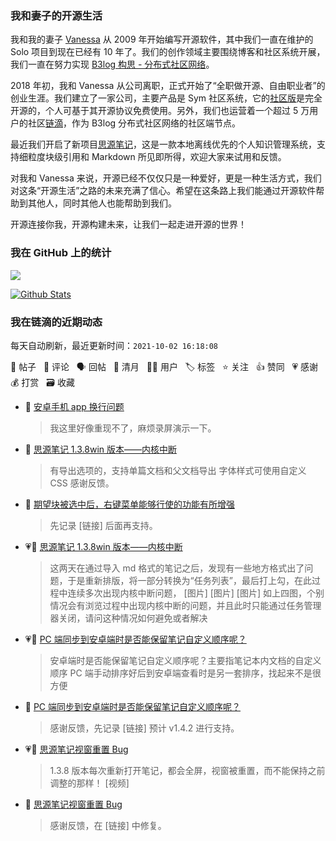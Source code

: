 ### 我和妻子的开源生活

我和我的妻子 [Vanessa](https://github.com/Vanessa219) 从 2009 年开始编写开源软件，其中我们一直在维护的 Solo 项目到现在已经有 10 年了。我们的创作领域主要围绕博客和社区系统开展，我们一直在努力实现 [B3log 构思 - 分布式社区网络](https://ld246.com/article/1546941897596)。

2018 年初，我和 Vanessa 从公司离职，正式开始了“全职做开源、自由职业者”的创业生涯。我们建立了一家公司，主要产品是 Sym 社区系统，它的[社区版](https://github.com/88250/symphony)是完全开源的，个人可基于其开源协议免费使用。另外，我们也运营着一个超过 5 万用户的社区[链滴](https://ld246.com)，作为 B3log 分布式社区网络的社区端节点。

最近我们开启了新项目[思源笔记](https://github.com/siyuan-note/siyuan)，这是一款本地离线优先的个人知识管理系统，支持细粒度块级引用和 Markdown 所见即所得，欢迎大家来试用和反馈。

对我和 Vanessa 来说，开源已经不仅仅只是一种爱好，更是一种生活方式，我们对这条“开源生活”之路的未来充满了信心。希望在这条路上我们能通过开源软件帮助到其他人，同时其他人也能帮助到我们。

开源连接你我，开源构建未来，让我们一起走进开源的世界！

### 我在 GitHub 上的统计

<a title="Hits" target="_blank" href="https://github.com/88250/88250"><img src="https://hits.b3log.org/88250/88250.svg"></a>

[![Github Stats](https://github-readme-stats.vercel.app/api?username=88250&theme=tokyonight&show_icons=true)](https://github.com/88250)

<!--events start -->

### 我在链滴的近期动态

每天自动刷新，最近更新时间：`2021-10-02 16:18:08`

📝 帖子 &nbsp; 💬 评论 &nbsp; 🗣 回帖 &nbsp; 🌙 清月 &nbsp; 👨‍💻 用户 &nbsp; 🏷️ 标签 &nbsp; ⭐️ 关注 &nbsp; 👍 赞同 &nbsp; 💗 感谢 &nbsp; 💰 打赏 &nbsp; 🗃 收藏

* 💬 [安卓手机 app 换行问题](https://ld246.com/article/1633142605946/comment/1633144112630#comments)

  > 我这里好像重现不了，麻烦录屏演示一下。
* 💬 [思源笔记 1.3.8win 版本——内核中断](https://ld246.com/article/1633135909971/comment/1633141191698#comments)

  > 有导出选项的，支持单篇文档和父文档导出 字体样式可使用自定义 CSS 感谢反馈。
* 💬 [期望块被选中后，右键菜单能够行使的功能有所增强](https://ld246.com/article/1632969520294/comment/1633138244712#comments)

  > 先记录 [链接] 后面再支持。
* 💗📝 [思源笔记 1.3.8win 版本——内核中断](https://ld246.com/article/1633135909971)

  > 这两天在通过导入 md 格式的笔记之后，发现有一些地方格式出了问题，于是重新排版，将一部分转换为“任务列表”，最后打上勾，在此过程中连续多次出现内核中断问题， [图片] [图片] [图片] 如上四图，个别情况会有浏览过程中出现内核中断的问题，并且此时只能通过任务管理器关闭，请问这种情况如何避免或者解决
* 💗📝 [PC 端同步到安卓端时是否能保留笔记自定义顺序呢？](https://ld246.com/article/1633116063743)

  > 安卓端时是否能保留笔记自定义顺序呢？主要指笔记本内文档的自定义顺序 PC 端手动排序好后到安卓端查看时是另一套排序，找起来不是很方便
* 💬 [PC 端同步到安卓端时是否能保留笔记自定义顺序呢？](https://ld246.com/article/1633116063743/comment/1633136952784#comments)

  > 感谢反馈，先记录 [链接] 预计 v1.4.2 进行支持。
* 💗📝 [思源笔记视窗重置 Bug](https://ld246.com/article/1633123527969)

  > 1.3.8 版本每次重新打开笔记，都会全屏，视窗被重置，而不能保持之前调整的那样！ [视频]
* 💬 [思源笔记视窗重置 Bug](https://ld246.com/article/1633123527969/comment/1633136749648#comments)

  > 感谢反馈，在 [链接] 中修复。


<!--events end -->

